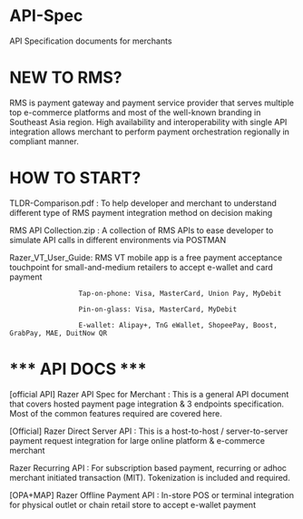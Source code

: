 # API-Spec
API Specification documents for merchants

# NEW TO RMS?
RMS is payment gateway and payment service provider that serves multiple top e-commerce platforms and most of the well-known branding in Southeast Asia region. 
High availability and interoperability with single API integration allows merchant to perform payment orchestration regionally in compliant manner.


# HOW TO START?

TLDR-Comparison.pdf : To help developer and merchant to understand different type of RMS payment integration method on decision making 

RMS API Collection.zip : A collection of RMS APIs to ease developer to simulate API calls in different environments via POSTMAN

Razer_VT_User_Guide: RMS VT mobile app is a free payment acceptance touchpoint for small-and-medium retailers to accept e-wallet and card payment
                     
                     Tap-on-phone: Visa, MasterCard, Union Pay, MyDebit
                     
                     Pin-on-glass: Visa, MasterCard, MyDebit
                     
                     E-wallet: Alipay+, TnG eWallet, ShopeePay, Boost, GrabPay, MAE, DuitNow QR



# *** API DOCS ***

[official API] Razer API Spec for Merchant : This is a general API document that covers hosted payment page integration & 3 endpoints specification. 
                                             Most of the common features required are covered here.
                                              
                                              

[Official] Razer Direct Server API : This is a host-to-host / server-to-server payment request integration for large online platform & e-commerce merchant


Razer Recurring API : For subscription based payment, recurring or adhoc merchant initiated transaction (MIT). Tokenization is included and required.


[OPA+MAP] Razer Offline Payment API : In-store POS or terminal integration for physical outlet or chain retail store to accept e-wallet payment


